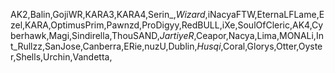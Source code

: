 AK2,Balin,GojiWR,KARA3,KARA4,Serin_,_Wizard_,iNacyaFTW,EternaLFLame,Ezel,KARA,OptimusPrim,Pawnzd,ProDigyy,RedBULL,iXe,SoulOfCleric,AK4,Cyberhawk,Magi,Sindirella,ThouSAND,_JartiyeR_,Ceapor,Nacya,Lima,MONALi,Int_Rullzz,SanJose,Canberra,ERie,nuzU,Dublin,_Husqi_,Coral,Glorys,Otter,Oyster,Shells,Urchin,Vandetta,
